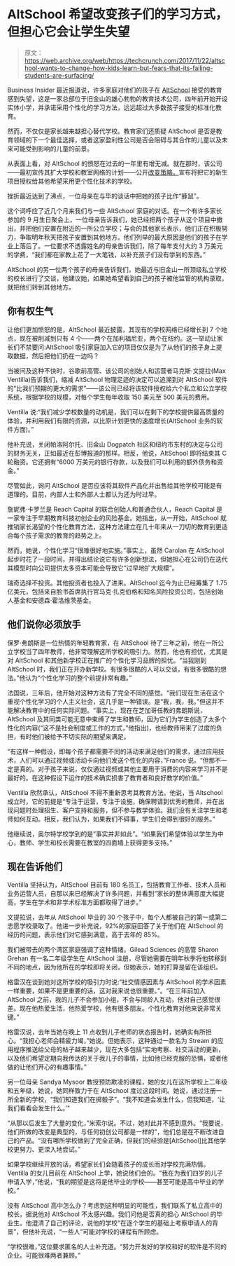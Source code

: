 # AltSchool 希望改变孩子们的学习方式，但担心它会让学生失望

> 原文：<https://web.archive.org/web/https://techcrunch.com/2017/11/22/altschool-wants-to-change-how-kids-learn-but-fears-that-its-failing-students-are-surfacing/>

Business Insider 最近报道说，许多家庭对他们的孩子在 [AltSchool](https://web.archive.org/web/20221206122503/https://www.altschool.com/) 接受的教育感到失望，这是一家总部位于旧金山的雄心勃勃的教育技术公司，四年前开始开设实体小学，并承诺采用个性化的学习方法，远远超过大多数孩子接受的标准化教育。

然而，不仅仅是家长越来越担心替代学校。教育家们还质疑 AltSchool 是否是教育领域的下一个最佳选择，或者这家盈利性公司是否会阻碍与其合作的儿童以及未来可能受到影响的儿童的前景。

从表面上看，对 AltSchool 的愤怒在过去的一年里有增无减。就在那时，该公司——最初宣传其扩大学校和教室网络的计划——公开[改变策略，](https://web.archive.org/web/20221206122503/https://beta.techcrunch.com/2016/08/09/for-the-ambitious-ed-tech-company-altschool-its-time-for-phase-two/)宣布将把它的新生项目授权给其他希望采用更个性化技术的学校。

挫折最近达到了沸点，一位母亲在与毕的谈话中把她的孩子比作“豚鼠”。

这个词呼应了近几个月来我们与一些 AltSchool 家庭的对话。在一个有许多家长参加的 9 月生日聚会上，一位母亲告诉我们，她已经把两个孩子从这个项目中撤出，并把他们安置在附近的一所公立学校；与会的其他家长表示，他们正在积极努力，争取明年秋天把孩子安置到其他地方。他们列举的最大原因是他们的孩子在学业上落后了。一位要求不透露姓名的母亲告诉我们，除了每年支付大约 3 万美元的学费，“我们都在家教上花了一大笔钱，以补充孩子们没有学到的东西。”

AltSchool 的另一位两个孩子的母亲告诉我们，她最近与旧金山一所顶级私立学校的校长进行了交谈，他建议她，如果她希望看到自己的孩子被他监管的机构录取，就把他们转到其他地方。

## 你有权生气

让他们更加愤怒的是，AltSchool 最近披露，其现有的学校网络已经增长到 7 个地点，现在被削减到只有 4 个——两个在加利福尼亚，两个在纽约。这一举动让家长们不禁要问:AltSchool 吸引家庭加入它的项目仅仅是为了从他们的孩子身上提取数据，然后把他们扔在一边吗？

当被问及这种不快时，谷歌前高管、该公司的创始人和运营者马克斯·文提拉(Max Ventilla)告诉我们，缩减 AltSchool 物理足迹的决定可以追溯到对 AltSchool 软件的“比我们预期的更大的需求”——该公司已经将该软件授权给六个私立和公立学校系统，根据学校的规模，对每个学生每年收取 150 美元至 500 美元的费用。

Ventilla 说:“我们减少学校数量的动机是，我们可以在剩下的学校提供最高质量的体验，并利用我们有限的资源，以比原计划更快的速度增长(AltSchool 业务的软件方面)。”

他补充说，关闭帕洛阿尔托、旧金山 Dogpatch 社区和纽约市东村的决定与公司的财务无关，正如最近在彭博报道的那样。相反，他说，AltSchool 即将结束其 C 轮融资。它还拥有“6000 万美元的银行存款，以及我们可以利用的额外债务和资金。”

尽管如此，询问 AltSchool 是否应该将其软件产品化并出售给其他学校可能是有道理的。目前，内部人士和外部人士都认为还为时过早。

詹妮弗·卡罗兰是 Reach Capital 的联合创始人和普通合伙人，Reach Capital 是一家专注于早期教育科技初创企业的风险基金。她指出，从一开始，AltSchool 就推销家长渴望的个性化教育方法，这种方法建立在几十年来从一刀切的教育到更适合每个孩子需求的教育的趋势之上。

然而，她说，个性化学习“很难很好地实施。”事实上，虽然 Carolan 在 AltSchool 起步时花了一段时间，并得出结论说它有许多创新想法，但她担心在公司仍在迭代其模型时向公司提供太多资本可能会导致它“过早地扩大规模”。

瑞奇选择不投资。其他投资者也投入了进来。AltSchool 迄今为止已经筹集了 1.75 亿美元，包括来自脸书首席执行官马克·扎克伯格和知名风险投资公司，包括创始人基金和安德森·霍洛维茨基金。

## 他们说你必须放手

保罗·弗朗斯是一位热情的年轻教育家，在 AltSchool 待了三年之前，他在一所公立学校当了四年教师，他非常理解这所学校的吸引力。然而，他也有担忧，尤其是对 AltSchool 和其他新学校正在推广的个性化学习品牌的担忧。“当我刚到 AltSchool 时，我们正在开办新学校。有很多很酷的人可以交谈，有很多很酷的想法。”他认为“个性化学习的整个前提非常有趣。”

法国说，三年后，他开始对这种方法有了完全不同的感觉。“我们现在生活在这个重视个性化学习的个人主义社会，这几乎是一种错误。是“我，我，我。”但这并不能解决教育中的任何实际问题。“事实上，现在在芝加哥任教的弗朗斯说，AltSchool 及其同类可能无意中束缚了学生和教师，因为它们为学生创造了太多个性化的内容(“这不是社会制度或工作的方式，”他指出)，也给教师带来了过度的负担，有时他们被给予不切实际的期望来满足。

“有这样一种假设，即每个孩子都需要不同的活动来满足他们的需求，通过应用技术，人们可以通过视频或活动卡向他们发送个性化的内容，”France 说。“但那不一定是真的。对于孩子来说，仅仅通过视频或其他主要用于消费的内容来学习并不是最好的。在这种假设下运作的技术确实损害了教育者和良好教学的价值。”

Ventilla 欣然承认，AltSchool 不得不重新思考其教育方法。他说，当 Altschool 成立时，它的前提是“专注于运营，专注于设施，确保聘请到优秀的教师，并在出现问题时处理招生、客户支持和服务，但不参与教学体验。我们没有关注学生和老师如何互动。相反，我们认为，如果我们不碍事，学生们会得到很好的服务。”

他继续说，奥尔特学校学到的是“事实并非如此”。“如果我们希望体验以学生为中心，教师、学生和校长需要在教室的四面墙上获得更多支持。”

## 现在告诉他们

Ventilla 坚持认为，AltSchool 目前有 180 名员工，包括教育工作者、技术人员和业务运营人员，自那以来已经解决了许多问题，并看到“家长的整体满意度大幅提高，学生在学术和非学术标准方面都取得了进步。”

文提拉说，去年从 AltSchool 毕业的 30 个孩子中，每个人都被自己的第一或第二志愿学校录取了。他进一步补充说，92%的家庭回答了关于他们在 AltSchool 的经历的问题，表示他们对它感到满意，高于去年的 85%。

我们被带去的两个湾区家庭强调了这种情绪。Gilead Sciences 的高管 Sharon Grehan 有一名二年级学生在 AltSchool 注册，尽管她需要在明年秋季将他转移到不同的地点，因为他所在的学校即将关闭，但她表示，她的打算是留在该组织。

格雷汉在谈到她对这所学校的吸引力时说:“社交情感因素与 AltSchool 的学术因素一样重要，如果不是更重要的话，这对我来说也很重要。”。“在三年前加入 AltSchool 之前，我的儿子不会参加小组，不会与同龄人互动，他对自己感觉很差。现在他热爱生活，他热爱学校，他有很多朋友。个性化教育对他来说非常关键。”

格雷汉说，去年当她在晚上 11 点收到儿子老师的状态报告时，她确实有所担心。“我担心老师会精疲力竭，”她说。但她表示，这种通过一款名为 Stream 的应用程序推送给父母的帖子越来越少，现在大多包括“实地考察、社交活动的更新，以及他们希望定期向我传达的关于我儿子的事情，比如他已经克服的恐惧，或者他做的让他们开心的有趣事情。”

另一位母亲 Sandya Mysoor 教授预防欺凌的课程，她的女儿在这所学校上二年级和五年级，她说，她同样致力于在 AltSchool 度过这段时间。她说，通过注册一所全新的学校，“我们知道我们在掷骰子”。“我不知道会发生什么，但我知道，‘让我们看看会发生什么。’"

“从那以后发生了大量的变化，”米索尔说。不过，她对此并不感到意外。“我要说，他们所做的改变是典型的，与任何初创公司都是一样的”，他们总是在不断改进自己的产品。“没有哪所学校做到了完全正确，但我们的经验是[AltSchool]比其他学校更努力、更深入地尝试。”

如果学校继续开放的话，希望家长们会随着孩子的成长而对学校充满热情。Ventilla 的女儿目前在 AltSchool 上学，她说他们会的。“我在为我们四岁的儿子申请入学，”他说，“我的期望是这将是他毕业的学校——甚至可能是高中毕业的学校。”

没有 AltSchool 高中怎么办？考虑到这种明显的可能性，我们联系了私立高中的校长，据说他对 AltSchool 不太感兴趣。我们问他是否真的担心 AltSchool 的毕业生。他澄清了自己的评论，说他的学校“在逐个学生的基础上考察申请人的背景”，但他补充说，“一些人”可能对学校的课程有所顾虑。

“学校很难，”这位要求匿名的人士补充道。“努力开发好的学校和好的软件是不同的企业。可能很难两者兼顾。”